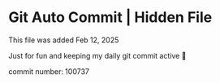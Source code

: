 # Git Auto Commit | Hidden File

This file was added Feb 12, 2025

Just for fun and keeping my daily git commit active 🤪

commit number: 100737
